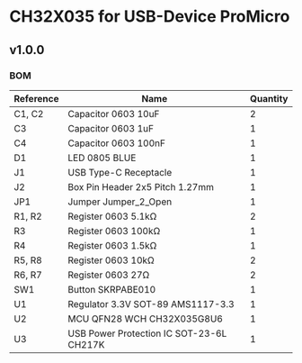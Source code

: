 # CH32X035 for USB-Device ProMicro

## v1.0.0

### BOM

| Reference | Name                                     | Quantity |
| --------- | ---------------------------------------- | -------- |
| C1, C2    | Capacitor 0603 10uF                      | 2        |
| C3        | Capacitor 0603 1uF                       | 1        |
| C4        | Capacitor 0603 100nF                     | 1        |
| D1        | LED 0805 BLUE                            | 1        |
| J1        | USB Type-C Receptacle                    | 1        |
| J2        | Box Pin Header 2x5 Pitch 1.27mm          | 1        |
| JP1       | Jumper Jumper_2_Open                     | 1        |
| R1, R2    | Register 0603 5.1kΩ                      | 2        |
| R3        | Register 0603 100kΩ                      | 1        |
| R4        | Register 0603 1.5kΩ                      | 1        |
| R5, R8    | Register 0603 10kΩ                       | 2        |
| R6, R7    | Register 0603 27Ω                        | 2        |
| SW1       | Button SKRPABE010                        | 1        |
| U1        | Regulator 3.3V SOT-89 AMS1117-3.3        | 1        |
| U2        | MCU QFN28 WCH CH32X035G8U6               | 1        |
| U3        | USB Power Protection IC SOT-23-6L CH217K | 1        |
